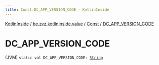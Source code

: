 ```yaml
---
title: Const.DC_APP_VERSION_CODE - KotlinInside
---
```


[KotlinInside](../../index.html) / [be.zvz.kotlininside.value](../index.html) / [Const](index.html) / [DC_APP_VERSION_CODE](./-d-c_-a-p-p_-v-e-r-s-i-o-n_-c-o-d-e.html)

# DC_APP_VERSION_CODE

(JVM) `static val DC_APP_VERSION_CODE: `[`String`](https://kotlinlang.org/api/latest/jvm/stdlib/kotlin/-string/index.html)